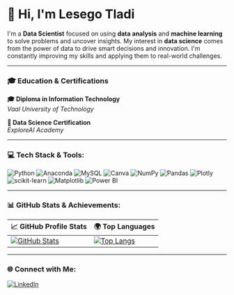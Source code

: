 # 👋 Hi, I'm Lesego Tladi

I'm a **Data Scientist** focused on using **data analysis** and **machine learning** to solve problems and uncover insights. My interest in **data science** comes from the power of data to drive smart decisions and innovation. I'm constantly improving my skills and applying them to real-world challenges.

---

### 🎓 **Education & Certifications**

**🎓 Diploma in Information Technology**  
*Vaal University of Technology*

**📜 Data Science Certification**  
*ExploreAI Academy*

---

### 💻 **Tech Stack & Tools:**

![Python](https://img.shields.io/badge/python-3670A0?style=for-the-badge&logo=python&logoColor=ffdd54) ![Anaconda](https://img.shields.io/badge/Anaconda-%2344A833.svg?style=for-the-badge&logo=anaconda&logoColor=white) ![MySQL](https://img.shields.io/badge/mysql-4479A1.svg?style=for-the-badge&logo=mysql&logoColor=white) ![Canva](https://img.shields.io/badge/Canva-%2300C4CC.svg?style=for-the-badge&logo=Canva&logoColor=white) ![NumPy](https://img.shields.io/badge/numpy-%23013243.svg?style=for-the-badge&logo=numpy&logoColor=white) ![Pandas](https://img.shields.io/badge/pandas-%23150458.svg?style=for-the-badge&logo=pandas&logoColor=white) ![Plotly](https://img.shields.io/badge/Plotly-%233F4F75.svg?style=for-the-badge&logo=plotly&logoColor=white) ![scikit-learn](https://img.shields.io/badge/scikit--learn-%23F7931E.svg?style=for-the-badge&logo=scikit-learn&logoColor=white) ![Matplotlib](https://img.shields.io/badge/Matplotlib-%23ffffff.svg?style=for-the-badge&logo=Matplotlib&logoColor=black) ![Power BI](https://img.shields.io/badge/power_bi-F2C811?style=for-the-badge&logo=powerbi&logoColor=black)

---

### 📊 **GitHub Stats & Achievements:**

| 📈 **GitHub Profile Stats** | 🌍 **Top Languages** |
|-----------------------------|----------------------|
| [![GitHub Stats](https://github-readme-stats.vercel.app/api?username=LesegoTladi&theme=radical&hide_border=true&include_all_commits=true&count_private=false)](https://github.com/LesegoTladi) | [![Top Langs](https://github-readme-stats.vercel.app/api/top-langs/?username=LesegoTladi&theme=radical&hide_border=true&include_all_commits=true&count_private=false&layout=compact)](https://github.com/LesegoTladi) |

---

### 🌐 **Connect with Me:**

[![LinkedIn](https://img.shields.io/badge/LinkedIn-%230077B5.svg?logo=linkedin&logoColor=white)](https://linkedin.com/in/lesegotladi)
